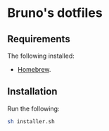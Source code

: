 # Bruno's dotfiles

## Requirements

The following installed:

- [Homebrew](https://brew.sh/).

## Installation

Run the following:

```bash
sh installer.sh
```
